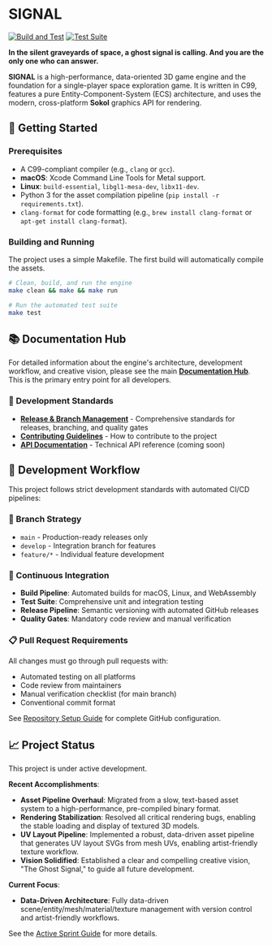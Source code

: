 # SIGNAL

[![Build and Test](https://github.com/ratimics/cgame/actions/workflows/build.yml/badge.svg)](https://github.com/ratimics/cgame/actions/workflows/build.yml)
[![Test Suite](https://github.com/ratimics/cgame/actions/workflows/test.yml/badge.svg)](https://github.com/ratimics/cgame/actions/workflows/test.yml)

**In the silent graveyards of space, a ghost signal is calling. And you are the only one who can answer.**

**SIGNAL** is a high-performance, data-oriented 3D game engine and the foundation for a single-player space exploration game. It is written in C99, features a pure Entity-Component-System (ECS) architecture, and uses the modern, cross-platform **Sokol** graphics API for rendering.

## 🚀 Getting Started

### Prerequisites

- A C99-compliant compiler (e.g., `clang` or `gcc`).
- **macOS**: Xcode Command Line Tools for Metal support.
- **Linux**: `build-essential`, `libgl1-mesa-dev`, `libx11-dev`.
- Python 3 for the asset compilation pipeline (`pip install -r requirements.txt`).
- `clang-format` for code formatting (e.g., `brew install clang-format` or `apt-get install clang-format`).

### Building and Running

The project uses a simple Makefile. The first build will automatically compile the assets.

```bash
# Clean, build, and run the engine
make clean && make && make run

# Run the automated test suite
make test
```

## 📚 Documentation Hub

For detailed information about the engine's architecture, development workflow, and creative vision, please see the main **[Documentation Hub](./docs/README.md)**. This is the primary entry point for all developers.

### 🔄 Development Standards

- **[Release & Branch Management](./docs/RELEASE_STANDARDS.md)** - Comprehensive standards for releases, branching, and quality gates
- **[Contributing Guidelines](./CONTRIBUTING.md)** - How to contribute to the project
- **[API Documentation](./docs/API_REFERENCE.md)** - Technical API reference (coming soon)

## 🔧 Development Workflow

This project follows strict development standards with automated CI/CD pipelines:

### 🌳 Branch Strategy
- `main` - Production-ready releases only
- `develop` - Integration branch for features  
- `feature/*` - Individual feature development

### 🚀 Continuous Integration
- **Build Pipeline**: Automated builds for macOS, Linux, and WebAssembly
- **Test Suite**: Comprehensive unit and integration testing
- **Release Pipeline**: Semantic versioning with automated GitHub releases
- **Quality Gates**: Mandatory code review and manual verification

### 📋 Pull Request Requirements
All changes must go through pull requests with:
- Automated testing on all platforms
- Code review from maintainers
- Manual verification checklist (for main branch)
- Conventional commit format

See [Repository Setup Guide](./.github/REPOSITORY_SETUP.md) for complete GitHub configuration.

## 📈 Project Status

This project is under active development.

**Recent Accomplishments**:
*   **Asset Pipeline Overhaul**: Migrated from a slow, text-based asset system to a high-performance, pre-compiled binary format.
*   **Rendering Stabilization**: Resolved all critical rendering bugs, enabling the stable loading and display of textured 3D models.
*   **UV Layout Pipeline**: Implemented a robust, data-driven asset pipeline that generates UV layout SVGs from mesh UVs, enabling artist-friendly texture workflow.
*   **Vision Solidified**: Established a clear and compelling creative vision, "The Ghost Signal," to guide all future development.

**Current Focus**:
*   **Data-Driven Architecture**: Fully data-driven scene/entity/mesh/material/texture management with version control and artist-friendly workflows.

See the [Active Sprint Guide](./docs/sprints/active/sprint_18_systems_refactor.md) for more details.
